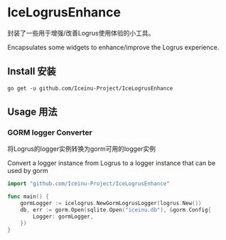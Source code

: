 # IceLogrusEnhance

封装了一些用于增强/改善Logrus使用体验的小工具。

Encapsulates some widgets to enhance/improve the Logrus experience.

## Install 安装

```shell
go get -u github.com/Iceinu-Project/IceLogrusEnhance
```

## Usage 用法

### GORM logger Converter

将Logrus的logger实例转换为gorm可用的logger实例

Convert a logger instance from Logrus to a logger instance that can be used by gorm

```go
import "github.com/Iceinu-Project/IceLogrusEnhance"

func main() {
    gormLogger := icelogrus.NewGormLogrusLogger(logrus.New()) 
    db, err := gorm.Open(sqlite.Open("iceinu.db"), &gorm.Config{
        Logger: gormLogger,
    })
}
```

